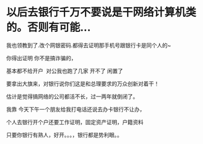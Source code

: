# 以后去银行千万不要说是干网络计算机类的。否则有可能...


我也领教到了.改个网银密码.都得去证明那手机号跟银行卡是同个人的~

你得出证明 你不是搞诈骗的，

基本都不给开户&nbsp;&nbsp;对公我也跑了几家 开不了 闲置了

要拿出大旗来，对银行说你们这是和总理要求的万众创新对着干！

估计是觉得搞网络的公司都活不长，过一两年就倒闭了。

我靠 今天下午一个朋友给我打电话还说去办卡银行不让办，

个人去银行开个户还要工作证明，固定资产证明，户籍资料

只要你银行有熟人，好开。。。，银行都是势利眼。。

